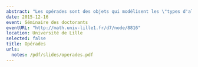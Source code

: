 ```yaml
---
abstract: "Les opérades sont des objets qui modélisent les \"types d'algèbres\". Elles trouvent des applications  en topologie algébrique, en algèbre homologique, en théorie des catégories, en physique mathématique... Dans cet exposé, j'expliquerai ce qu'est une opérade au travers d'exemples et je donnerai quelques applications en topologie algébrique."
date: 2015-12-16
event: Séminaire des doctorants
eventURL: "http://math.univ-lille1.fr/d7/node/8816"
location: Université de Lille
selected: false
title: Opérades
urls:
  notes: /pdf/slides/operades.pdf
---
```

